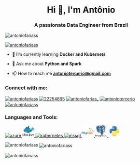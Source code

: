 <h1 align="center">Hi 👋, I'm Antônio</h1>
<h3 align="center">A passionate Data Engineer from Brazil</h3>

<p align="left"> <img src="https://komarev.com/ghpvc/?username=antoniofariass&label=Profile%20views&color=0e75b6&style=flat" alt="antoniofariass" /> </p>

<p align="left"> <a href="https://github.com/ryo-ma/github-profile-trophy"><img src="https://github-profile-trophy.vercel.app/?username=antoniofariass" alt="antoniofariass" /></a> </p>

- 🌱 I’m currently learning **Docker and Kubernets**

- 💬 Ask me about **Python and Spark**

- 📫 How to reach me **antoniotercerio@gmail.com**

<h3 align="left">Connect with me:</h3>
<p align="left">
<a href="https://linkedin.com/in/antoniofariass" target="blank"><img align="center" src="https://raw.githubusercontent.com/rahuldkjain/github-profile-readme-generator/master/src/images/icons/Social/linked-in-alt.svg" alt="antoniofariass" height="30" width="40" /></a>
<a href="https://stackoverflow.com/users/22254865" target="blank"><img align="center" src="https://raw.githubusercontent.com/rahuldkjain/github-profile-readme-generator/master/src/images/icons/Social/stack-overflow.svg" alt="22254865" height="30" width="40" /></a>
<a href="https://instagram.com/antoniofarias_" target="blank"><img align="center" src="https://raw.githubusercontent.com/rahuldkjain/github-profile-readme-generator/master/src/images/icons/Social/instagram.svg" alt="antoniofarias_" height="30" width="40" /></a>
<a href="https://www.hackerrank.com/antoniotercerio" target="blank"><img align="center" src="https://raw.githubusercontent.com/rahuldkjain/github-profile-readme-generator/master/src/images/icons/Social/hackerrank.svg" alt="antoniotercerio" height="30" width="40" /></a>
<a href="https://www.leetcode.com/antoniofariass" target="blank"><img align="center" src="https://raw.githubusercontent.com/rahuldkjain/github-profile-readme-generator/master/src/images/icons/Social/leet-code.svg" alt="antoniofariass" height="30" width="40" /></a>
</p>

<h3 align="left">Languages and Tools:</h3>
<p align="left"> <a href="https://azure.microsoft.com/en-in/" target="_blank" rel="noreferrer"> <img src="https://www.vectorlogo.zone/logos/microsoft_azure/microsoft_azure-icon.svg" alt="azure" width="40" height="40"/> </a> <a href="https://www.docker.com/" target="_blank" rel="noreferrer"> <img src="https://raw.githubusercontent.com/devicons/devicon/master/icons/docker/docker-original-wordmark.svg" alt="docker" width="40" height="40"/> </a> <a href="https://kubernetes.io" target="_blank" rel="noreferrer"> <img src="https://www.vectorlogo.zone/logos/kubernetes/kubernetes-icon.svg" alt="kubernetes" width="40" height="40"/> </a> <a href="https://www.microsoft.com/en-us/sql-server" target="_blank" rel="noreferrer"> <img src="https://www.svgrepo.com/show/303229/microsoft-sql-server-logo.svg" alt="mssql" width="40" height="40"/> </a> <a href="https://www.mysql.com/" target="_blank" rel="noreferrer"> <img src="https://raw.githubusercontent.com/devicons/devicon/master/icons/mysql/mysql-original-wordmark.svg" alt="mysql" width="40" height="40"/> </a> <a href="https://www.postgresql.org" target="_blank" rel="noreferrer"> <img src="https://raw.githubusercontent.com/devicons/devicon/master/icons/postgresql/postgresql-original-wordmark.svg" alt="postgresql" width="40" height="40"/> </a> <a href="https://www.python.org" target="_blank" rel="noreferrer"> <img src="https://raw.githubusercontent.com/devicons/devicon/master/icons/python/python-original.svg" alt="python" width="40" height="40"/> </a> </p>

<p><img align="left" src="https://github-readme-stats.vercel.app/api/top-langs?username=antoniofariass&show_icons=true&locale=en&layout=compact" alt="antoniofariass" /></p>

<p>&nbsp;<img align="center" src="https://github-readme-stats.vercel.app/api?username=antoniofariass&show_icons=true&locale=en" alt="antoniofariass" /></p>

<p><img align="center" src="https://github-readme-streak-stats.herokuapp.com/?user=antoniofariass&" alt="antoniofariass" /></p>
